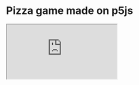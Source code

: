 # Pizza game made on p5js
<iframe src="https://editor.p5js.org/Toasterf1sh/full/VdTBlwmod"></iframe>
